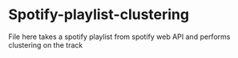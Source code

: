# Spotify-playlist-clustering
File here takes a spotify playlist from spotify web API and performs clustering on the track
